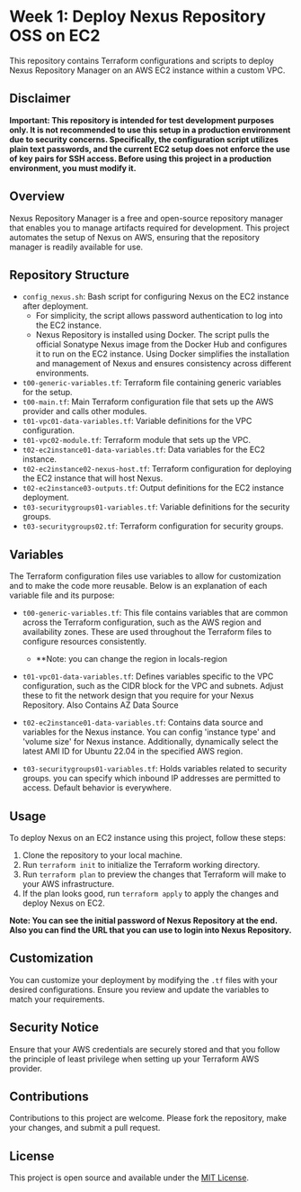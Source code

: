 # Week 1: Deploy Nexus Repository OSS on EC2

This repository contains Terraform configurations and scripts to deploy Nexus Repository Manager on an AWS EC2 instance within a custom VPC.

## Disclaimer

**Important: This repository is intended for test development purposes only. It is not recommended to use this setup in a production environment due to security concerns. Specifically, the configuration script utilizes plain text passwords, and the current EC2 setup does not enforce the use of key pairs for SSH access. Before using this project in a production environment, you must modify it.**

## Overview

Nexus Repository Manager is a free and open-source repository manager that enables you to manage artifacts required for development. This project automates the setup of Nexus on AWS, ensuring that the repository manager is readily available for use.

## Repository Structure

- `config_nexus.sh`: Bash script for configuring Nexus on the EC2 instance after deployment.
    - For simplicity, the script allows password authentication to log into the EC2 instance.
    - Nexus Repository is installed using Docker. The script pulls the official Sonatype Nexus image from the Docker Hub and configures it to run on the EC2 instance. Using Docker simplifies the installation and management of Nexus and ensures consistency across different environments.
- `t00-generic-variables.tf`: Terraform file containing generic variables for the setup.
- `t00-main.tf`: Main Terraform configuration file that sets up the AWS provider and calls other modules.
- `t01-vpc01-data-variables.tf`: Variable definitions for the VPC configuration.
- `t01-vpc02-module.tf`: Terraform module that sets up the VPC.
- `t02-ec2instance01-data-variables.tf`: Data variables for the EC2 instance.
- `t02-ec2instance02-nexus-host.tf`: Terraform configuration for deploying the EC2 instance that will host Nexus.
- `t02-ec2instance03-outputs.tf`: Output definitions for the EC2 instance deployment.
- `t03-securitygroups01-variables.tf`: Variable definitions for the security groups.
- `t03-securitygroups02.tf`: Terraform configuration for security groups.

## Variables

The Terraform configuration files use variables to allow for customization and to make the code more reusable. Below is an explanation of each variable file and its purpose:

- `t00-generic-variables.tf`: This file contains variables that are common across the Terraform configuration, such as the AWS region and availability zones. These are used throughout the Terraform files to configure resources consistently.
    - **Note: you can change the region in locals-region

- `t01-vpc01-data-variables.tf`: Defines variables specific to the VPC configuration, such as the CIDR block for the VPC and subnets. Adjust these to fit the network design that you require for your Nexus Repository. Also Contains AZ Data Source

- `t02-ec2instance01-data-variables.tf`: Contains data source and variables for the Nexus instance. You can config 'instance type' and 'volume size' for Nexus instance. Additionally, dynamically select the latest AMI ID for Ubuntu 22.04 in the specified AWS region.

- `t03-securitygroups01-variables.tf`: Holds variables related to security groups. you can specify which inbound IP addresses are permitted to access. Default behavior is everywhere.

## Usage

To deploy Nexus on an EC2 instance using this project, follow these steps:

1. Clone the repository to your local machine.
2. Run `terraform init` to initialize the Terraform working directory.
3. Run `terraform plan` to preview the changes that Terraform will make to your AWS infrastructure.
4. If the plan looks good, run `terraform apply` to apply the changes and deploy Nexus on EC2.

**Note: You can see the initial password of Nexus Repository at the end. Also you can find the URL that you can use to login into Nexus Repository.**

## Customization

You can customize your deployment by modifying the `.tf` files with your desired configurations. Ensure you review and update the variables to match your requirements.

## Security Notice

Ensure that your AWS credentials are securely stored and that you follow the principle of least privilege when setting up your Terraform AWS provider.

## Contributions

Contributions to this project are welcome. Please fork the repository, make your changes, and submit a pull request.

## License

This project is open source and available under the [MIT License](LICENSE).
